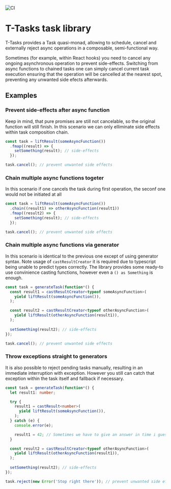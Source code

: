 ![CI](https://github.com/lammonaaf/t-ask/workflows/CI/badge.svg?branch=master)

# T-Tasks task library

T-Tasks provides a Task quasi-monad, allowing to schedule, cancel and externally reject async operations in a composable, semi-functional way.

Sometimes (for example, within React hooks) you need to cancel any ongoing asynchronous operation to prevent side-effects. Switching from async functions to chained tasks one can simply cancel current task execution ensuring that the operation will be cancelled at the nearest spot, preventing any unwanted side efects afterwards.

## Examples

### Prevent side-effects after async function

Keep in mind, that pure promises are still not cancelable, so the original function will still finish. In this scenario we can only elliminate side effects within task composition chain.

```typescript
const task = liftResult(someAsyncFunction())
  .fmap((result) => {
    setSomething(result); // side-effects
  });

task.cancel(); // prevent unwanted side effects
```

### Chain multiple async functions togeter

In this scenario if one cancels the task during first operation, the seconf one would not be initiated at all

```typescript
const task = liftResult(someAsyncFunction())
  .chain((result1) => otherAsyncFunction(result1))
  .fmap((result2) => {
    setSomething(result); // side-effects
  });

task.cancel(); // prevent unwanted side effects
```

### Chain multiple async functions via generator

In this scenario is identical to the previous one except of using generator syntax. Note usage of ```castResultCreator``` it is required due to typescript being unable to predict types correctly. The library provides some ready-to use convinience casting functions, however even a ```() as Something``` is enough.

```typescript
const task = generateTask(function*() {
  const result1 = castResultCreator<typeof someAsyncFunction>(
    yield liftResult(someAsyncFunction()),
  );

  const result2 = castResultCreator<typeof otherAsyncFunction>(
    yield liftResult(otherAsyncFunction(result1)),
  );
  
  setSomething(result2); // side-effects
});

task.cancel(); // prevent unwanted side effects
```

### Throw exceptions straight to generators

It is also possible to reject pending tasks manually, resulting in an immediate interruption with exception. However you still can catch that exception within the task itself and fallback if necessary.

```typescript
const task = generateTask(function*() {
  let result1: number;

  try {
    result1 = castResult<number>(
      yield liftResult(someAsyncFunction()),
    );
  } catch (e) {
    console.error(e);

    result1 = 42; // Sometimes we have to give an answer in time i guess
  }

  const result2 = castResultCreator<typeof otherAsyncFunction>(
    yield liftResult(otherAsyncFunction(result1)),
  );
  
  setSomething(result2); // side-effects
});

task.reject(new Error('Stop right there')); // prevent unwanted side effects
```
